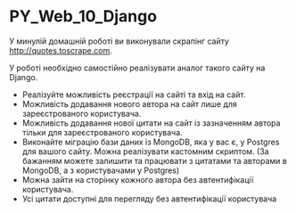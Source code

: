# PY_Web_10_Django

У минулій домашній роботі ви виконували скрапінг сайту http://quotes.toscrape.com.


У роботі необхідно самостійно реалізувати аналог такого сайту на Django.
- Реалізуйте можливість реєстрації на сайті та вхід на сайт.
- Можливість додавання нового автора на сайт лише для зареєстрованого користувача.
- Можливість додавання нової цитати на сайт із зазначенням автора тільки для зареєстрованого користувача.
- Виконайте міграцію бази даних із MongoDB, яка у вас є, у Postgres для вашого сайту. Можна реалізувати кастомним скриптом. (За бажанням можете залишити та працювати з цитатами та авторами в MongoDB, а з користувачами у Postgres)
- Можна зайти на сторінку кожного автора без автентифікації користувача.
- Усі цитати доступні для перегляду без автентифікації користувача
